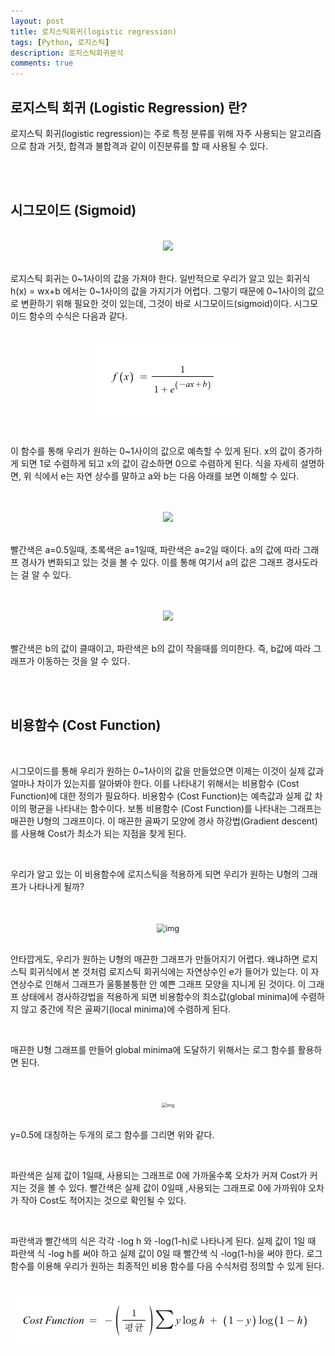 ```yaml
---
layout: post
title: 로지스틱회귀(logistic regression)
tags: [Python, 로지스틱]
description: 로지스틱회귀분석
comments: true
---
```



## 로지스틱 회귀 (Logistic Regression) 란?

로지스틱 회귀(logistic regression)는 주로 특정 분류를 위해 자주 사용되는 알고리즘으로 참과 거짓, 합격과 불합격과 같이 이진분류를 할 때 사용될 수 있다.

<br/>
<br/>

## 시그모이드 (Sigmoid)

<br/>
<center><img src="https://postfiles.pstatic.net/MjAyMDAxMTJfMTQg/MDAxNTc4ODM3OTIyOTc4.HaxpTA-7nu0hS3Gsi_RMAKoPaa9EGq_xjF0AMxb53osg.e_ia-VMAdGAw0JkOmggdPudQZ8630xnfHxf_rEU_sCkg.PNG.stelch/sigmoid.png?type=w966"></center>
<br/>

로지스틱 회귀는 0~1사이의 값을 가져야 한다. 일반적으로 우리가 알고 있는 회귀식 h(x) = wx+b 에서는 0~1사이의 값을 가지기가 어렵다. 그렇기 때문에 0~1사이의 값으로 변환하기 위해 필요한 것이 있는데, 그것이 바로 시그모이드(sigmoid)이다.
시그모이드 함수의 수식은 다음과 같다.

<br/>
<center><img src="https://github.com/stelch1234/stelch1234.github.io/blob/master/_assets/images/4564462177353728.png?raw=true"></center> 
<br/>

이 함수를 통해 우리가 원하는 0~1사이의 값으로 예측할 수 있게 된다. x의 값이 증가하게 되면 1로 수렴하게 되고 x의 값이 감소하면 0으로 수렴하게 된다. 식을 자세히 설명하면, 위 식에서 e는 자연 상수를 말하고 a와 b는 다음 아래를 보면 이해할 수 있다.

<br/>
<br/>
<center><img src="https://postfiles.pstatic.net/MjAyMDAxMTJfMjg4/MDAxNTc4ODM3OTU5MzAw.zRQVkZuP2WbazuJfmdQhtHACee1xpFoUEGkUiTxquDQg.w-SxIr4MZ0rC0uk2AE9T2vPBStYX_Om02rDhMTQC0lAg.PNG.stelch/sigmoid_a.png?type=w966" ></center>
<br/>

빨간색은 a=0.5일때, 초록색은 a=1일때, 파란색은 a=2일 때이다. a의 값에 따라 그래프 경사가 변화되고 있는 것을 볼 수 있다. 이를 통해 여기서 a의 값은 그래프 경사도라는 걸 알 수 있다.

<br/>
<br/>
<center><img src="https://postfiles.pstatic.net/MjAyMDAxMTJfMjE1/MDAxNTc4ODM3OTU5MzE2.T8fXjUK3ftHFO6JLCKvNOBs_GyWUuyOi1FFA0LRF0hAg.zpB-9CM6kNktvEsHNWo-OirBnGrnAUHRrkGTCeph6nkg.PNG.stelch/sigmoid_b.png?type=w966"></center>
<br/>

빨간색은 b의 값이 클때이고, 파란색은 b의 값이 작을때를 의미한다. 즉, b값에 따라 그래프가 이동하는 것을 알 수 있다. 

<br/>
<br/>

## 비용함수 (Cost Function)

<br/>

시그모이드를 통해 우리가 원하는 0~1사이의 값을 만들었으면 이제는 이것이 실제 값과 얼마나 차이가 있는지를 알아봐야 한다. 이를 나타내기 위해서는 비용함수 (Cost Function)에 대한 정의가 필요하다. 비용함수 (Cost Function)는 예측값과 실제 값 차이의 평균을 나타내는 함수이다. 보통 비용함수 (Cost Function)를 나타내는 그래프는 매끈한  U형의 그래프이다. 이 매끈한 골짜기 모양에 경사 하강법(Gradient descent)를 사용해 Cost가 최소가 되는 지점을 찾게 된다.

<br/>

우리가 알고 있는 이 비용함수에 로지스틱을 적용하게 되면 우리가 원하는 U형의 그래프가 나타나게 될까? 

<br/>
<br/>
<center><img src="https://postfiles.pstatic.net/MjAyMDAxMTNfOTkg/MDAxNTc4ODQxOTM3ODg3.RbgQX8fKI7eMShMNl2PRXiYXcxFbW1FEYwztarL5sBsg.xh4is4i1vqHVjNOuqEBTyq16myJoXd_a885zBHOXhBMg.PNG.stelch/Non_convex.png?type=w966" alt="img" style="zoom:90%;"/></center>
<br/>

안타깝게도, 우리가 원하는 U형의 매끈한 그래프가 만들어지기 어렵다. 왜냐하면 로지스틱 회귀식에서 본 것처럼 로지스틱 회귀식에는 자연상수인 e가 들어가 있는다. 이 자연상수로 인해서 그래프가 울퉁불퉁한 안 예쁜 그래프 모양을 지니게 된 것이다. 이 그래프 상태에서 경사하강법을 적용하게 되면 비용함수의 최소값(global minima)에 수렴하지 않고 중간에 작은 골짜기(local minima)에 수렴하게 된다.

<br/>

매끈한 U형 그래프를 만들어 global minima에 도달하기 위해서는 로그 함수를 활용하면 된다.

<br/>
<br/>
<center><img src="https://postfiles.pstatic.net/MjAyMDAxMTNfMjkx/MDAxNTc4ODQxOTQ3ODgy.pxnRAizWZmeUh19CBeEnUCp9St9EzyFejIBhGcgHjKMg.vg2qRUS03o4rKxxePTUHo-NvSVxKkGQF_wIcrI_GRsUg.PNG.stelch/log.png?type=w966" alt="img" style="zoom:50%;" /></center>
<br/>

y=0.5에 대칭하는 두개의 로그 함수를 그리면 위와 같다.

<br/>

파란색은 실제 값이 1일때, 사용되는 그래프로 0에 가까울수록 오차가 커져 Cost가 커지는 것을 볼 수 있다.
빨간색은 실제 값이 0일때 ,사용되는 그래프로 0에 가까워야 오차가 작아 Cost도 적어지는 것으로 확인될 수 있다.

<br/>

파란색과 빨간색의 식은 각각 -log h 와 -log(1-h)로 나타나게 된다. 실제 값이 1일 때 파란색 식 -log h를 써야 하고 실제 값이 0일 때 빨간색 식  -log(1-h)을 써야 한다. 로그함수를 이용해 우리가 원하는 최종적인 비용 함수를 다음 수식처럼 정의할 수 있게 된다. 

<br/>
<center><img src="https://github.com/stelch1234/stelch1234.github.io/blob/master/_assets/images/5961578112090112.png?raw=true"/></center>